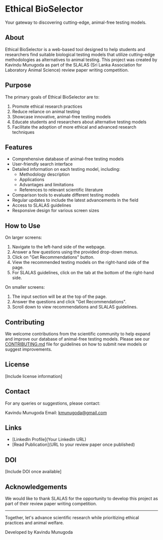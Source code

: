 # Ethical BioSelector

Your gateway to discovering cutting-edge, animal-free testing models.

## About

Ethical BioSelector is a web-based tool designed to help students and researchers find suitable biological testing models that utilize cutting-edge methodologies as alternatives to animal testing. This project was created by Kavindu Munugoda as part of the SLALAS (Sri Lanka Association for Laboratory Animal Science) review paper writing competition.

## Purpose

The primary goals of Ethical BioSelector are to:

1. Promote ethical research practices
2. Reduce reliance on animal testing
3. Showcase innovative, animal-free testing models
4. Educate students and researchers about alternative testing models
5. Facilitate the adoption of more ethical and advanced research techniques

## Features

- Comprehensive database of animal-free testing models
- User-friendly search interface
- Detailed information on each testing model, including:
  - Methodology description
  - Applications
  - Advantages and limitations
  - References to relevant scientific literature
- Comparison tools to evaluate different testing models
- Regular updates to include the latest advancements in the field
- Access to SLALAS guidelines
- Responsive design for various screen sizes

## How to Use

On larger screens:
1. Navigate to the left-hand side of the webpage.
2. Answer a few questions using the provided drop-down menus.
3. Click on "Get Recommendations" button.
4. View the recommended testing models on the right-hand side of the page.
5. For SLALAS guidelines, click on the tab at the bottom of the right-hand side.

On smaller screens:
1. The input section will be at the top of the page.
2. Answer the questions and click "Get Recommendations".
3. Scroll down to view recommendations and SLALAS guidelines.

## Contributing

We welcome contributions from the scientific community to help expand and improve our database of animal-free testing models. Please see our [CONTRIBUTING.md](CONTRIBUTING.md) file for guidelines on how to submit new models or suggest improvements.

## License

[Include license information]

## Contact

For any queries or suggestions, please contact:

Kavindu Munugoda
Email: kmunugoda@gmail.com

## Links

- [LinkedIn Profile](Your LinkedIn URL)
- [Read Publication](URL to your review paper once published)

## DOI

[Include DOI once available]

## Acknowledgements

We would like to thank SLALAS for the opportunity to develop this project as part of their review paper writing competition.

---

Together, let's advance scientific research while prioritizing ethical practices and animal welfare.

Developed by Kavindu Munugoda

